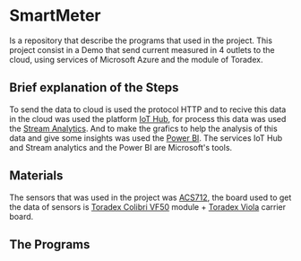 
# SmartMeter
Is a repository that describe the programs that used in the project.
This project consist in a Demo that send current measured in 4 outlets to the cloud, using services of Microsoft Azure and the module of Toradex.

## Brief explanation of the Steps 

To send the data to cloud is used the protocol HTTP and to recive this data in the cloud was used the platform [IoT Hub](https://azure.microsoft.com/pt-br/services/iot-hub/), for process this data was used the [Stream Analytics](https://azure.microsoft.com/pt-pt/services/stream-analytics/).  And to make the grafics to help the analysis of this data and give some insights was used the [Power BI](https://powerbi.microsoft.com/pt-br/). The services IoT Hub and Stream analytics and the Power BI are Microsoft's tools.  
 
## Materials

The sensors that was used in the project was [ACS712](http://img.filipeflop.com/files/download/Datasheet_ACS712.pdf), the board used to get the data of sensors is [Toradex Colibri VF50](http://developer.toradex.com/products/colibri-vf50)  module + [Toradex Viola](http://developer.toradex.com/products/viola-carrier-board) carrier board.

## The Programs 
